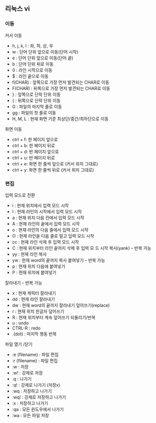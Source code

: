 ## 리눅스 vi

### 이동

커서 이동
-  h, j, k, l : 좌, 하, 상, 우
- w : 단어 단위 앞으로 이동(단어 시작)
- e : 단어 단위 앞으로 이동(단어 끝)
- b : 단어 단위 뒤로 이동
- 0 : 라인 시작으로 이동
- $ : 라인 끝으로 이동
- f(CHAR) : 앞쪽으로 가장 먼저 발견되는 CHAR로 이동
- F(CHAR) : 뒤쪽으로 가장 먼저 발견되는 CHAR로 이동
- } : 앞쪽으로 단락 단위 이동
- { : 뒤쪽으로 단락 단위 이동
- G : 파일의 마지막 줄로 이동
- gg : 파일의 첫 줄로 이동
- H, M, L : 현재 화면 기준 최상단/중간/최하단으로 이동

화면 이동
- ctrl + f: 한 페이지 앞으로
- ctrl + b: 한 페이지 뒤로
- ctrl + d: 반 페이지 앞으로
- ctrl + u: 반 페이지 뒤로
- ctrl + e: 화면 한 줄씩 앞으로
(커서 위치 그대로)
- ctrl + y: 화면 한 줄씩 뒤로
(커서 위치 그대로)

### 편집

입력 모드로 전환
- i : 현재 위치에서 입력 모드 시작
- I : 현재 라인의 시작에서 입력 모드 시작
- a : 현재 위치 다음 칸에서 입력 모드 시작
- A : 현재 라인의 끝에서 입력 모드 시작
- o : 현재 라인의 다음 줄에서 입력 모드 시작
- O : 현재 라인을 다음 줄로 밀고 입력 모드 시작
- cc : 현재 라인 삭제 후 입력 모드 시작
- C : 현재 위치부터 라인 끝까지 삭제 후 입력 모
드 시작
복사(yank) – 반복 가능
- yy : 현재 라인 복사
- yw : 현재 word의 끝까지 복사
붙여넣기 – 반복 가능
- p : 현재 위치 다음에 붙여넣기
- P : 현재 위치에 붙여넣기

잘라내기 – 반복 가능
- x : 현재 캐릭터 잘라내기
- dd : 현재 라인 잘라내기
- dw : 현재 word의 끝까지 잘라내기
덮어쓰기(replace)
- r : 현재 위치 한글자 덮어쓰기
- R : 현재 위치부터 계속 덮어쓰기
되돌리기/반복
- u : undo
- CTRL-R : redo
- .(dot) : 마지막 행동 반복

파일 열기
/닫기
- :e {filename} : 파일 편집 
- :r {filename} : 파일 편집 
- :w : 저장 
- :w! : 강제로 저장 
- :q : 나가기 
- :q! : 강제로 나가기
(저장x)
- :wq : 저장하고 나가기 
- :wq! : 강제로 저장하고 나가기 
- :x : 저장하고 나가기 
- :qa : 모든 윈도우에서 나가기 
- :wa : 모든 파일 저장

